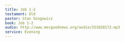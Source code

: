 ```yaml
---
title: Job 1-2
testament: Old
pastor: Stan Ozogowicz
book: Job 1-2
audio: http://www.mecgoodnews.org/audio/151020172.mp3
service: Evening
---
```

